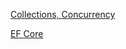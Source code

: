 [Collections, Concurrency](https://github.com/NuriDurmus/Documents/blob/master/C%23%20%26%20.net/Collections.md)

[EF Core](https://github.com/NuriDurmus/Documents/blob/master/C%23%20%26%20.net/EF%20Core.md)
